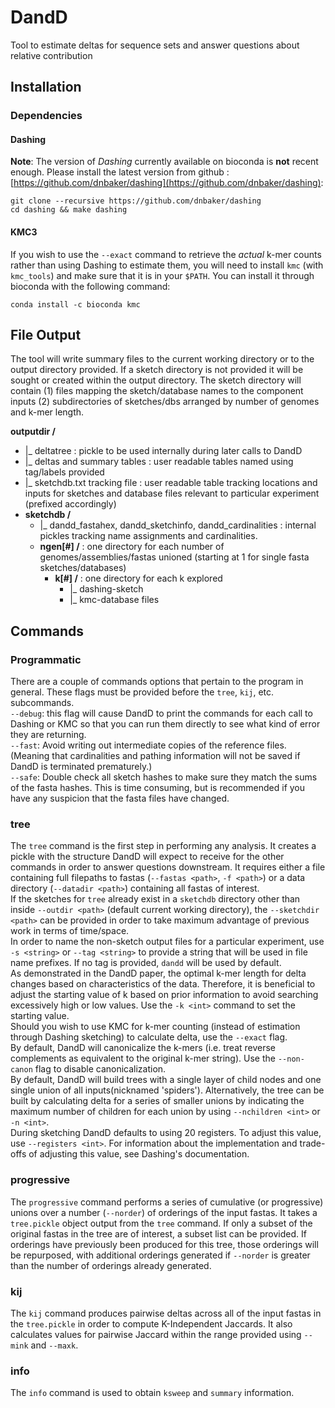 # DandD  
Tool to estimate deltas for sequence sets and answer questions about relative contribution

## Installation
### Dependencies
#### Dashing
**Note**: The version of *Dashing* currently available on bioconda is **not** recent enough. Please install the latest version from github
: [https://github.com/dnbaker/dashing](https://github.com/dnbaker/dashing):  
```
git clone --recursive https://github.com/dnbaker/dashing  
cd dashing && make dashing
```
#### KMC3
If you wish to use the `--exact` command to retrieve the *actual* k-mer counts rather than using Dashing to estimate them, you will need to install `kmc` (with `kmc_tools`) and make sure that it is in your `$PATH`. You can install it through bioconda with the following command:
```
conda install -c bioconda kmc
```

## File Output 
The tool will write summary files to the current working directory or to the output directory provided. If a sketch directory is not provided it will be sought or created within the output directory. The sketch directory will contain (1) files mapping the sketch/database names to the component inputs (2) subdirectories of sketches/dbs arranged by number of genomes and k-mer length.

**outputdir /**  
* |_ deltatree : pickle to be used internally during later calls to DandD 
* |_ deltas and summary tables : user readable tables named using tag/labels provided   
* |_ sketchdb.txt tracking file : user readable table tracking locations and inputs for sketches and database files relevant to particular experiment (prefixed accordingly)  
* **sketchdb /**  
   * |_ dandd_fastahex, dandd_sketchinfo, dandd_cardinalities : internal pickles tracking name assignments and cardinalities.  
   * **ngen[#] /** : one directory for each number of genomes/assemblies/fastas unioned (starting at 1 for single fasta sketches/databases)     
     - **k[#] /** : one directory for each k explored  
       * |_ dashing-sketch  
       * |_ kmc-database files 


## Commands

### Programmatic
There are a couple of commands options that pertain to the program in general. These flags must be provided before the `tree`, `kij`, etc. subcommands.  
`--debug`: this flag will cause DandD to print the commands for each call to Dashing or KMC so that you can run them directly to see what kind of error they are returning.  
`--fast`: Avoid writing out intermediate copies of the reference files. (Meaning that cardinalities and pathing information will not be saved if DandD is terminated prematurely.)  
`--safe`: Double check all sketch hashes to make sure they match the sums of the fasta hashes. This is time consuming, but is recommended if you have any suspicion that the fasta files have changed.  
### tree
The `tree` command is the first step in performing any analysis. It creates a pickle with the structure DandD will expect to receive for the other commands in order to answer questions downstream. It requires either a file containing full filepaths to fastas (`--fastas <path>`, `-f <path>`) or a data directory (`--datadir <path>`) containing all fastas of interest.  
If the sketches for `tree` already exist in a `sketchdb` directory other than inside `--outdir <path>` (default current working directory), the `--sketchdir <path>` can be provided in order to take maximum advantage of previous work in terms of time/space.  
In order to name the non-sketch output files for a particular experiment, use `-s <string>` or `--tag <string>` to provide a string that will be used in file name prefixes. If no tag is provided, `dandd` will be used by default.  
As demonstrated in the DandD paper, the optimal k-mer length for delta changes based on characteristics of the data. Therefore, it is beneficial to adjust the starting value of k based on prior information to avoid searching excessively high or low values. Use the `-k <int>` command to set the starting value.  
Should you wish to use KMC for k-mer counting (instead of estimation through Dashing sketching) to calculate delta, use the `--exact` flag.   
By default, DandD will canonicalize the k-mers (i.e. treat reverse complements as equivalent to the original k-mer string). Use the `--non-canon` flag to disable canonicalization.  
By default, DandD will build trees with a single layer of child nodes and one single union of all inputs(nicknamed 'spiders'). Alternatively, the tree can be built by calculating delta for a series of smaller unions by indicating the maximum number of children for each union by using `--nchildren <int>` or `-n <int>`.  
During sketching DandD defaults to using 20 registers. To adjust this value, use `--registers <int>`. For information about the implementation and trade-offs of adjusting this value, see Dashing's documentation.  


### progressive

The `progressive` command performs a series of cumulative (or progressive) unions over a number (`--norder`) of orderings of the input fastas. It takes a `tree.pickle` object output from the `tree` command. If only a subset of the original fastas in the tree are of interest, a subset list can be provided. If orderings have previously been produced for this tree, those orderings will be repurposed, with additional orderings generated if `--norder` is greater than the number of orderings already generated.  

### kij
The `kij` command produces pairwise deltas across all of the input fastas in the `tree.pickle` in order to compute K-Independent Jaccards. It also calculates values for pairwise Jaccard within the range provided using `--mink` and `--maxk`.  


### info
The `info` command is used to obtain `ksweep` and `summary` information.  
